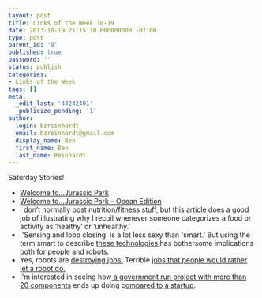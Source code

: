 ```yaml
---
layout: post
title: Links of the Week 10-19
date: 2013-10-19 21:15:10.000000000 -07:00
type: post
parent_id: '0'
published: true
password: ''
status: publish
categories:
- Links of the Week
tags: []
meta:
  _edit_last: '44242401'
  _publicize_pending: '1'
author:
  login: bzreinhardt
  email: bzreinhardt@gmail.com
  display_name: Ben
  first_name: Ben
  last_name: Reinhardt
---
```

<p>Saturday Stories!</p>
<ul>
<li><a href="http://www.nature.com/news/blood-filled-mosquito-is-a-fossil-first-1.13946" target="_blank">Welcome to...Jurassic Park</a></li>
<li><a href="http://www.grindtv.com/outdoor/nature/post/divers-sea-creature-find-is-discovery-of-a-lifetime/" target="_blank">Welcome to...Jurassic Park – Ocean Edition</a></li>
<li>I don’t normally post nutrition/fitness stuff, but t<a href="http://anthonymychal.com/2013/10/down-the-rabbit-hole-an-introduction-to-allostasis-emergence-and-the-importance-of-collecting-questions-or-why-i-dont-know-what-im-talking-about/" target="_blank">his article</a> does a good job of illustrating why I recoil whenever someone categorizes a food or activity as ‘healthy’ or ‘unhealthy.’</li>
<li> 'Sensing and loop closing' is a lot less sexy than 'smart.' But using the term smart to describe <a href="http://www.nytimes.com/2013/10/15/technology/the-rapid-advance-of-artificial-intelligence.html?pagewanted=2&amp;nl=todaysheadlines&amp;emc=edit_th_20131015" target="_blank">these technologies </a>has bothersome implications both for people and robots.</li>
<li>Yes, robots are <a href="http://thefederalist.com/2013/09/24/are-robots-killing-the-middle-class/" target="_blank">destroying jobs.</a> Terrible <a href="https://www.openforum.com/articles/robots-taking-jobs/?extlink=of-syndication-sb-p" target="_blank">jobs that people would rather let a robot do.</a></li>
<li>I'm interested in seeing how<a href="http://spaceref.com/nasa-hack-space/3-d-printing/3-d-metal-printing-revolution-in-space.html" target="_blank"> a government run project with more than 20 components</a> ends up doing c<a href="http://www.madeinspace.us/" target="_blank">ompared to a startup</a>.</li>
</ul>
<p>&nbsp;</p>
